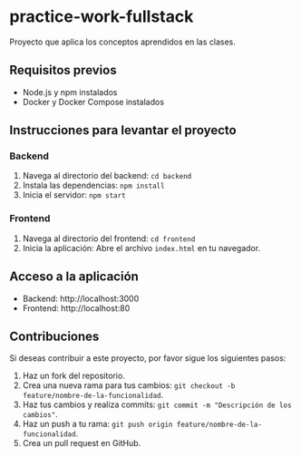 # practice-work-fullstack

Proyecto que aplica los conceptos aprendidos en las clases.

## Requisitos previos

- Node.js y npm instalados
- Docker y Docker Compose instalados 

## Instrucciones para levantar el proyecto

### Backend

1. Navega al directorio del backend: `cd backend`
2. Instala las dependencias: `npm install`
3. Inicia el servidor: `npm start`

### Frontend

1. Navega al directorio del frontend: `cd frontend`
2. Inicia la aplicación: Abre el archivo `index.html` en tu navegador.

## Acceso a la aplicación

- Backend: http://localhost:3000
- Frontend: http://localhost:80

## Contribuciones

Si deseas contribuir a este proyecto, por favor sigue los siguientes pasos:

1. Haz un fork del repositorio.
2. Crea una nueva rama para tus cambios: `git checkout -b feature/nombre-de-la-funcionalidad`.
3. Haz tus cambios y realiza commits: `git commit -m "Descripción de los cambios"`.
4. Haz un push a tu rama: `git push origin feature/nombre-de-la-funcionalidad`.
5. Crea un pull request en GitHub.



